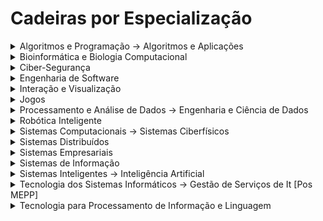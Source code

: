 # Cadeiras por Especialização


<details>
    <summary>Algoritmos e Programação -> Algoritmos e Aplicações</summary>

 * [[ALC](courses/ALC.md)] Algoritmos para Lógica Computacional
 * [[CRC](courses/CRC.md)] Ciência das Redes Complexas
 * [[CC](courses/CC.md)] Computabilidade e Complexidade
 * [[AAva](courses/AAva.md)] Algoritmos Avançados
 * [[CPD](courses/CPD.md)] Computação Paralela e Distribuída
 * [[LP](courses/LP.md)] Linguagens de Programação
</details>

<details>
    <summary>Bioinformática e Biologia Computacional</summary>

 * [[Apre](courses/Apre.md)] Aprendizagem -> Aprendizagem Profunda (Dei) [Pos MEPP]
 * [[BioInf](courses/BioInf.md)] Bioinformática ~> Biologia Computacional
 * [[CRC](courses/CRC.md)] Ciência das Redes Complexas
 * [[CD](courses/CD.md)] Ciência de Dados
 * [[AAva](courses/AAva.md)] Algoritmos Avançados
 * [[TIS](courses/TIS.md)] Tecnologias de Informação em Saúde -> [TIDB] Tecnologias de Informação e Decisão Biomédica [Pos MEPP]
</details>

<details>
    <summary>Ciber-Segurança</summary>

 * [[CSF](courses/CSF.md)] Ciber Segurança Forense
 * [[SSof](courses/SSof.md)] Segurança em Software
 * [[SIRS](courses/SIRS.md)] Segurança Informática em Redes e Sistemas
 * [[CPS](courses/CPS.md)] Criptografia e Protocolos de Segurança
 * [[GSI](courses/GSI.md)] Gestão de Sistemas de Informação -> [SGSI] Segurança e Gestão de Sistemas de Informação [Pos MEPP]
 * [[SEC](courses/SEC.md)] Sistemas de Elevada Confiabilidade
</details>

<details>
    <summary>Engenharia de Software</summary>

 * [[AS](courses/AS.md)] Arquitecturas de Software -> Arquitectura de Software [Pos MEPP]
 * [[EspSoft](courses/EspSoft.md)] Especificação de Software
 * [[GPI](courses/GPI.md)] Gestão de Projectos Informáticos
 * [[PAva](courses/PAva.md)] Programação Avançada
 * [[TVS](courses/TVS.md)] Teste e Validação de Software
</details>

<details>
    <summary>Interação e Visualização</summary>
    
 * [[AVT](courses/AVT.md)] Animação e Visualização Tridimensional
 * [[CCU](courses/CCU.md)] Conceção Centrada no Utilizador
 * [[RV](courses/RV.md)] Realidade Virtual
 * [[VI](courses/VI.md)] Visualização de Informação
 * [[CVI](courses/CVI.md)] Comunicação Visual Interactiva -> [CV] Computação Visual [Pos MEPP]
 * [[PCM](courses/PCM.md)] Produção de Conteúdos Multimédia
 * [[P3D](courses/P3D.md)] Programação 3D
</details>

<details>
    <summary>Jogos</summary>

 * [[CGJ](courses/CGJ.md)] Computação Gráfica para Jogos
 * [[DJ](courses/DJ.md)] Design de Jogos
 * [[IAJ](courses/IAJ.md)] Inteligência Artificial para Jogos
 * [[AASMA](courses/AASMA.md)] Agentes Autónomos e Sistemas Multi-Agente
 * [[MDJ](courses/MDJ.md)] Metodologia de Desenvolvimento de Jogos
 * [[PCM](courses/PCM.md)] Produção de Conteúdos Multimédia
</details>

<details>
    <summary>Processamento e Análise de Dados -> Engenharia e Ciência de Dados</summary>

 * [[AID](courses/AID.md)] Análise e Integração de Dados
 * [[Apre](courses/Apre.md)] Aprendizagem -> Aprendizagem Profunda (Dei) [Pos MEPP]
 * [[CD](courses/CD.md)] Ciência de Dados
 * [[VI](courses/VI.md)] Visualização de Informação
 * [[CNV](courses/CNV.md)] Computação em Nuvem e Virtualização
 * [[CPD](courses/CPD.md)] Computação Paralela e Distribuída
</details>

<details>
    <summary>Robótica Inteligente</summary>

 * [[Apre](courses/Apre.md)] Aprendizagem -> Aprendizagem Profunda (Dei) [Pos MEPP]
 * [[IR](courses/IR.md)] Introdução à Robótica
 * [[PADI](courses/PADI.md)] Planeamento, Aprendizagem e Decisão Inteligente
 * [[PIV](courses/PIV.md)] Processamento de Imagem e Visão
 * [[RSIPR](courses/RSIPR.md)] Robôs Sociais e Interação Pessoa Robô -> [RSIHR] Robótica Social e Interação Humanos-Robôs [Pos MEPP]
 * [[SRM](courses/SRM.md)] Sistemas Robóticos em Manipulação
</details>

<details>
    <summary>Sistemas Computacionais -> Sistemas Ciberfísicos</summary>

 * [[ACIC](courses/ACIC.md)] Aplicações e Computação para a Internet das Coisas
 * [[CD](courses/CD.md)] Ciência de Dados
 * [[DIIC](courses/DIIC.md)] Design de Interação para a Internet das Coisas -> [EDI] Estúdio de Design de Interação [Pos MEPP]
 * [[AmbInt](courses/AmbInt.md)] Ambientes Inteligentes
 * [[CMU](courses/CMU.md)] Computação Móvel e Ubíqua
 * [[SEC](courses/SEC.md)] Sistemas de Elevada Confiabilidade
</details>

<details>
    <summary>Sistemas Distribuídos</summary>

 * [[DAD](courses/DAD.md)] Desenvolvimento de Aplicações Distribuídas
 * [[SIRS](courses/SIRS.md)] Segurança Informática em Redes e Sistemas
 * [[CNV](courses/CNV.md)] Computação em Nuvem e Virtualização
 * [[CMU](courses/CMU.md)] Computação Móvel e Ubíqua
 * [[CPD](courses/CPD.md)] Computação Paralela e Distribuída
 * [[SEC](courses/SEC.md)] Sistemas de Elevada Confiabilidade
</details>

<details>
    <summary>Sistemas Empresariais</summary>

 * [[AGISIt](courses/AGISIt.md)] Administração e Gestão de Infraestruturas e Serviços de It
 * [[ETPN](courses/ETPN.md)] Engenharia e Tecnologia de Processos de Negócio
 * [[FSI](courses/FSI.md)] Fundamentos de Sistemas de Informação
 * [[GPI](courses/GPI.md)] Gestão de Projectos Informáticos
 * [[AEmp](courses/AEmp.md)] Arquitetura Empresarial
 * [[GSI](courses/GSI.md)] Gestão de Sistemas de Informação -> [SGSI] Segurança e Gestão de Sistemas de Informação [Pos MEPP]
</details>

<details>
    <summary>Sistemas de Informação</summary>

 * [[AID](courses/AID.md)] Análise e Integração de Dados
 * [[CD](courses/CD.md)] Ciência de Dados
 * [[ETPN](courses/ETPN.md)] Engenharia e Tecnologia de Processos de Negócio
 * [[PRI](courses/PRI.md)] Processamento e Recuperação de Informação
 * [[ADSI](courses/ADSI.md)] Administração de Dados e Sistemas de Informação
 * [[IEmp](courses/IEmp.md)] Integração Empresarial
</details>

<details>
    <summary>Sistemas Inteligentes -> Inteligência Artificial</summary>

 * [[Apre](courses/Apre.md)] Aprendizagem -> Aprendizagem Profunda (Dei) [Pos MEPP]
 * [[CD](courses/CD.md)] Ciência de Dados
 * [[LN](courses/LN.md)] Língua Natural
 * [[PP](courses/PP.md)] Procura e Planeamento
 * [[AASMA](courses/AASMA.md)] Agentes Autónomos e Sistemas Multi-Agente
 * [[PADI](courses/PADI.md)] Planeamento, Aprendizagem e Decisão Inteligente
 * [[RCR](courses/RCR.md)] Representação do Conhecimento e Raciocínio
</details>

<details>
    <summary>Tecnologia dos Sistemas Informáticos -> Gestão de Serviços de It [Pos MEPP]</summary>

 * [[AGISIt](courses/AGISIt.md)] Administração e Gestão de Infraestruturas e Serviços de It
 * [[DDRS](courses/DDRS.md)] Desempenho e Dimensionamento de Redes e Sistemas
 * [[ESLE](courses/ESLE.md)] Engenharia de Sistema de Larga Escala ("new")
 * [[SIRS](courses/SIRS.md)] Segurança Informática em Redes e Sistemas
 * [[ADSI](courses/ADSI.md)] Administração de Dados e Sistemas de Informação
 * [[CNV](courses/CNV.md)] Computação em Nuvem e Virtualização
 * [[IEmp](courses/IEmp.md)] Integração Empresarial
</details>

<details>
    <summary>Tecnologia para Processamento de Informação e Linguagem</summary>

 * [[Apre](courses/Aprendizagem-Profunda.md)] Aprendizagem -> Aprendizagem Profunda (Dei) [Pos MEPP]
 * [[LN](courses/LN.md)] Língua Natural
 * [[PRI](courses/PRI.md)] Processamento e Recuperação de Informação
 * [[VI](courses/VI.md)] Visualização de Informação
 * [[AAva](courses/AAva.md)] Algoritmos Avançados
 * [[PF](courses/PF.md)] Processamento da Fala
 </details>
